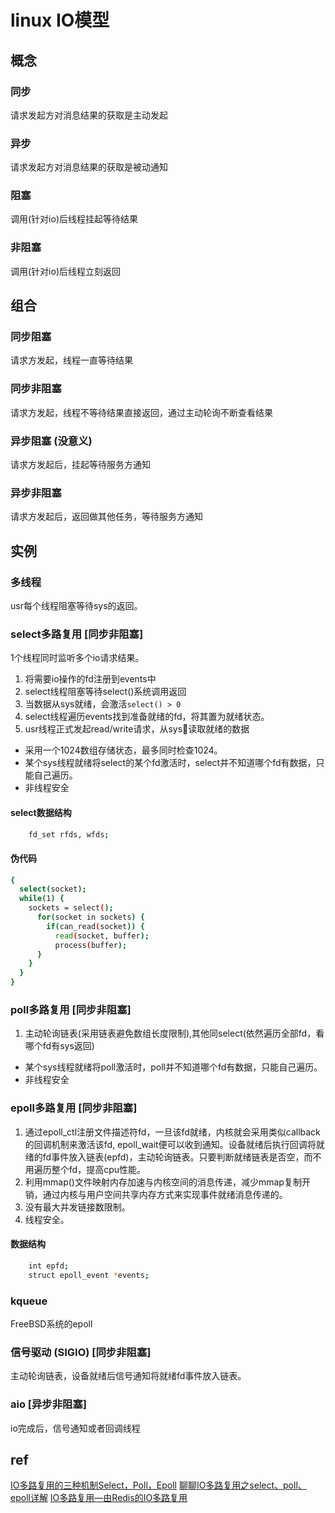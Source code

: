 # linux IO模型

## 概念  

### 同步  

请求发起方对消息结果的获取是主动发起  
  
### 异步  

请求发起方对消息结果的获取是被动通知  
  
### 阻塞  

调用(针对io)后线程挂起等待结果  
  
### 非阻塞  

调用(针对io)后线程立刻返回  
  
## 组合  

### 同步阻塞  

请求方发起，线程一直等待结果  
  
### 同步非阻塞  

请求方发起，线程不等待结果直接返回，通过主动轮询不断查看结果  
  
### 异步阻塞 (没意义)  

请求方发起后，挂起等待服务方通知  
  
### 异步非阻塞  

请求方发起后，返回做其他任务，等待服务方通知  
  
## 实例  

### 多线程

usr每个线程阻塞等待sys的返回。

### select多路复用 [同步非阻塞]  

1个线程同时监听多个io请求结果。

1. 将需要io操作的fd注册到events中
2. select线程阻塞等待select()系统调用返回
3. 当数据从sys就绪，会激活`select() > 0`
4. select线程遍历events找到准备就绪的fd，将其置为就绪状态。
5. usr线程正式发起read/write请求，从sys读取就绪的数据

- 采用一个1024数组存储状态，最多同时检查1024。  
- 某个sys线程就绪将select的某个fd激活时，select并不知道哪个fd有数据，只能自己遍历。
- 非线程安全

#### select数据结构

```bash
    fd_set rfds, wfds;
```

#### 伪代码

```bash
{
  select(socket);
  while(1) {
    sockets = select();
      for(socket in sockets) {
        if(can_read(socket)) {
          read(socket, buffer);
          process(buffer);
      }
    }
  }
}
```
  
### poll多路复用 [同步非阻塞]  

1. 主动轮询链表(采用链表避免数组长度限制),其他同select(依然遍历全部fd，看哪个fd有sys返回)  

- 某个sys线程就绪将poll激活时，poll并不知道哪个fd有数据，只能自己遍历。
- 非线程安全
  
### epoll多路复用 [同步非阻塞]  

1. 通过epoll_ctl注册文件描述符fd，一旦该fd就绪，内核就会采用类似callback的回调机制来激活该fd, epoll_wait便可以收到通知。设备就绪后执行回调将就绪的fd事件放入链表(epfd)，主动轮询链表。只要判断就绪链表是否空，而不用遍历整个fd，提高cpu性能。  
2. 利用mmap()文件映射内存加速与内核空间的消息传递，减少mmap复制开销，通过内核与用户空间共享内存方式来实现事件就绪消息传递的。  
3. 没有最大并发链接数限制。
4. 线程安全。

#### 数据结构

```bash
    int epfd;
    struct epoll_event *events;
```

### kqueue

FreeBSD系统的epoll  
  
### 信号驱动 (SIGIO) [同步非阻塞]  

主动轮询链表，设备就绪后信号通知将就绪fd事件放入链表。  
  
### aio [异步非阻塞]  

io完成后，信号通知或者回调线程  
  
## ref

[IO多路复用的三种机制Select，Poll，Epoll](https://www.jianshu.com/p/397449cadc9a)
[聊聊IO多路复用之select、poll、epoll详解](https://my.oschina.net/xianggao/blog/663655)
[IO多路复用—由Redis的IO多路复用](https://blog.csdn.net/happy_wu/article/details/80052617)
